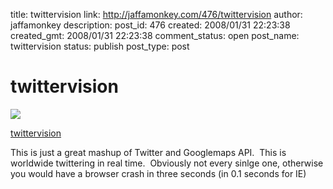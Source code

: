 title: twittervision
link: http://jaffamonkey.com/476/twittervision
author: jaffamonkey
description: 
post_id: 476
created: 2008/01/31 22:23:38
created_gmt: 2008/01/31 22:23:38
comment_status: open
post_name: twittervision
status: publish
post_type: post

# twittervision

![](http://twittervision.com/images/splash.png)  


  
[twittervision](http://twittervision.com/)

This is just a great mashup of Twitter and Googlemaps API.  This is worldwide twittering in real time.  Obviously not every sinlge one, otherwise you would have a browser crash in three seconds (in 0.1 seconds for IE)